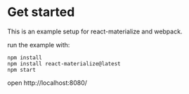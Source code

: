 Get started
===========

This is an example setup for react-materialize and webpack.

run the example with:

    npm install
    npm install react-materialize@latest
    npm start

open http://localhost:8080/
